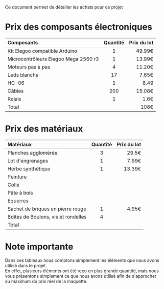 Ce document permet de détailler les achats pour ce projet

# Prix des composants électroniques

| Composants | Quantité | Prix du lot |
|:-----------|:--------:|------------:|
|Kit Elegoo compatible Arduino|1|49.99€|
|Microcontrôleurs Elegoo Mega 2560 r3|1| 13.99€|
|Moteurs pas à pas|4|11.20€|
|Leds blanche|17|7.65€|
|HC-06|1|8.49|
|Câbles|200|15.08€|
|Relais|1|1.6€|
|Total||108€|

# Prix des matériaux

| Matériaux | Quantité | Prix du lot |
|:-----------|:--------:|-----------:|
|Planches agglomérée|3|29.5€|
|Lot d'engrenages|1|7.99€|
|Herbe synthétique|1|13.39€|
|Peinture|||
|Colle|||
|Pâte à bois|||
|Equerres|||
|Sachet de briques en pierre rouge|1|4.95€|
|Boîtes de Boulons, vis et rondelles|4||
|Total|||

# Note importante

Dans ces tableaux nous comptons simplement les éléments que nous avons utilisé dans le projet.  
En effet, plusieurs éléments ont été reçu en plus grande quantité, mais nous vous présentons simplement ce que nous avons utilisé afin de s'approcher au maximum du prix réel de la maquette.

